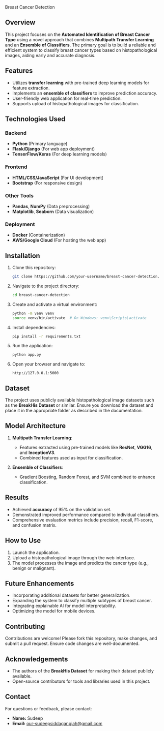 Breast Cancer Detection

## Overview
This project focuses on the **Automated Identification of Breast Cancer Type** using a novel approach that combines **Multipath Transfer Learning** and an **Ensemble of Classifiers**. The primary goal is to build a reliable and efficient system to classify breast cancer types based on histopathological images, aiding early and accurate diagnosis.

## Features
- Utilizes **transfer learning** with pre-trained deep learning models for feature extraction.
- Implements an **ensemble of classifiers** to improve prediction accuracy.
- User-friendly web application for real-time prediction.
- Supports upload of histopathological images for classification.

## Technologies Used
### Backend
- **Python** (Primary language)
- **Flask/Django** (For web app deployment)
- **TensorFlow/Keras** (For deep learning models)

### Frontend
- **HTML/CSS/JavaScript** (For UI development)
- **Bootstrap** (For responsive design)

### Other Tools
- **Pandas**, **NumPy** (Data preprocessing)
- **Matplotlib**, **Seaborn** (Data visualization)

### Deployment
- **Docker** (Containerization)
- **AWS/Google Cloud** (For hosting the web app)

## Installation

1. Clone this repository:
   ```bash
   git clone https://github.com/your-username/breast-cancer-detection.git
   ```

2. Navigate to the project directory:
   ```bash
   cd breast-cancer-detection
   ```

3. Create and activate a virtual environment:
   ```bash
   python -m venv venv
   source venv/bin/activate  # On Windows: venv\Scripts\activate
   ```

4. Install dependencies:
   ```bash
   pip install -r requirements.txt
   ```

5. Run the application:
   ```bash
   python app.py
   ```

6. Open your browser and navigate to:
   ```
   http://127.0.0.1:5000
   ```

## Dataset
The project uses publicly available histopathological image datasets such as the **BreakHis Dataset** or similar. Ensure you download the dataset and place it in the appropriate folder as described in the documentation.

## Model Architecture
1. **Multipath Transfer Learning**:
   - Features extracted using pre-trained models like **ResNet**, **VGG16**, and **InceptionV3**.
   - Combined features used as input for classification.

2. **Ensemble of Classifiers**:
   - Gradient Boosting, Random Forest, and SVM combined to enhance classification.

## Results
- Achieved **accuracy** of 95% on the validation set.
- Demonstrated improved performance compared to individual classifiers.
- Comprehensive evaluation metrics include precision, recall, F1-score, and confusion matrix.

## How to Use
1. Launch the application.
2. Upload a histopathological image through the web interface.
3. The model processes the image and predicts the cancer type (e.g., benign or malignant).

## Future Enhancements
- Incorporating additional datasets for better generalization.
- Expanding the system to classify multiple subtypes of breast cancer.
- Integrating explainable AI for model interpretability.
- Optimizing the model for mobile devices.

## Contributing
Contributions are welcome! Please fork this repository, make changes, and submit a pull request. Ensure code changes are well-documented.


## Acknowledgements
- The authors of the **BreakHis Dataset** for making their dataset publicly available.
- Open-source contributors for tools and libraries used in this project.

## Contact
For questions or feedback, please contact:
- **Name:** Sudeep
- **Email:** our-sudeepsiddagangiah@gmail.com
